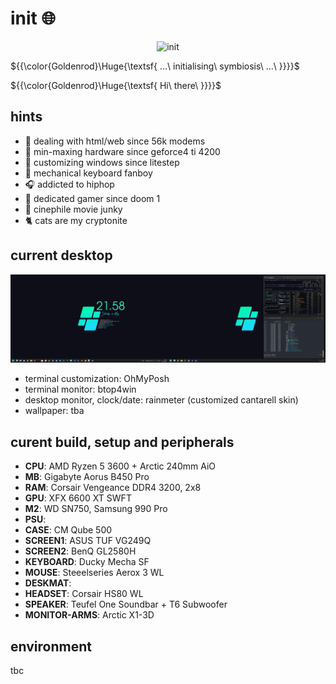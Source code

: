 # init :globe_with_meridians:

<p align="center">
 <img src='mando-grogu-init.gif' alt='init' style='width:100vW'/>
</p>

${{\color{Goldenrod}\Huge{\textsf{ ...\ initialising\ symbiosis\ ...\  \}}}}\$

${{\color{Goldenrod}\Huge{\textsf{  Hi\ there\ \}}}}\$


## hints
- :monkey: dealing with html/web since 56k modems
- :hammer: min-maxing hardware since geforce4 ti 4200
- :art: customizing windows since litestep 
- :honey_pot: mechanical keyboard fanboy
- :headphones: addicted to hiphop
- 💾 dedicated gamer since doom 1
- :vhs: cinephile movie junky
- :cat2: cats are my cryptonite


## current desktop
![dekstop:lates](desktop-040524.png "desktop-040524")

- terminal customization: OhMyPosh
- terminal monitor: btop4win
- desktop monitor, clock/date: rainmeter (customized cantarell skin)
- wallpaper: tba

## curent build, setup and peripherals
- **CPU**: AMD Ryzen 5 3600 + Arctic 240mm AiO
- **MB**: Gigabyte Aorus B450 Pro
- **RAM**: Corsair Vengeance DDR4 3200, 2x8
- **GPU**: XFX 6600 XT SWFT
- **M2**: WD SN750, Samsung 990 Pro
- **PSU**: 
- **CASE**: CM Qube 500
- **SCREEN1**: ASUS TUF VG249Q
- **SCREEN2**: BenQ GL2580H
- **KEYBOARD**: Ducky Mecha SF
- **MOUSE**: Steeelseries Aerox 3 WL
- **DESKMAT**:
- **HEADSET**: Corsair HS80 WL
- **SPEAKER**: Teufel One Soundbar + T6 Subwoofer
- **MONITOR-ARMS**: Arctic X1-3D

## environment
tbc
